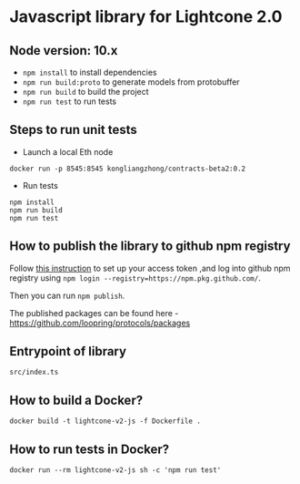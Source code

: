 # Javascript library for Lightcone 2.0

## Node version: 10.x

- `npm install` to install dependencies
- `npm run build:proto` to generate models from protobuffer
- `npm run build` to build the project
- `npm run test` to run tests

## Steps to run unit tests

- Launch a local Eth node

```
docker run -p 8545:8545 kongliangzhong/contracts-beta2:0.2
```

- Run tests

```
npm install
npm run build
npm run test
```

## How to publish the library to github npm registry

Follow [this instruction](https://help.github.com/en/articles/configuring-npm-for-use-with-github-package-registry#authenticating-to-github-package-registry) to set up your access token ,and log into github npm registry using `npm login --registry=https://npm.pkg.github.com/`.

Then you can run `npm publish`.

The published packages can be found here - https://github.com/loopring/protocols/packages

## Entrypoint of library

`src/index.ts`

## How to build a Docker?

```
docker build -t lightcone-v2-js -f Dockerfile .
```

## How to run tests in Docker?

```
docker run --rm lightcone-v2-js sh -c 'npm run test'
```
